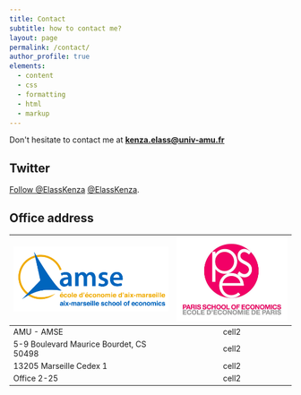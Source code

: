 ```yaml
---
title: Contact
subtitle: how to contact me?
layout: page
permalink: /contact/
author_profile: true
elements:
  - content
  - css
  - formatting
  - html
  - markup  
---
```


<i class="fa fa-envelope"></i> Don't hesitate to contact me at **[kenza.elass@univ-amu.fr](mailto:kenza.elass@univ-amu.fr)**

## Twitter  

<a href="https://twitter.com/ElassKenza?ref_src=twsrc%5Etfw" class="twitter-follow-button" data-show-count="false">Follow @ElassKenza</a><script async src="https://platform.twitter.com/widgets.js" charset="utf-8"></script> [@ElassKenza](https://twitter.com/ElassKenza).

 
## Office address

| ![AMSE](/assets/amse_logo_couleur_rvb.png) | ![PSE](/assets/792px-Logo_pse_petit.jpg)  |
|:--------|:-------:|
| AMU - AMSE | cell2   | 
| 5-9 Boulevard Maurice Bourdet, CS 50498 | cell2   |
| 13205 Marseille Cedex 1 | cell2   |
| Office 2-25 | cell2   |

